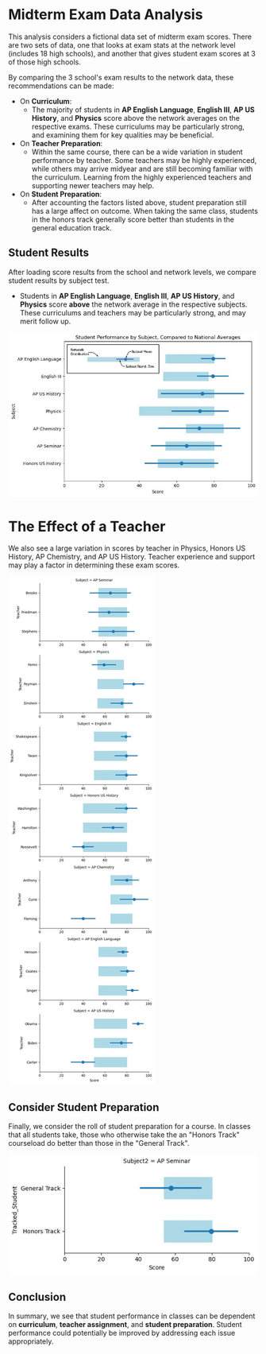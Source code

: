 # Midterm Exam Data Analysis
This analysis considers a fictional data set of midterm exam scores.  There are two sets of data, one that looks at exam stats at the network level (includes 18 high schools), and another that gives student exam scores at 3 of those high schools.

By comparing the 3 school's exam results to the network data, these recommendations can be made:  
- On **Curriculum**: 
    - The majority of students in **AP English Language**, **English III**, **AP US History**, and **Physics** score above the network averages on the respective exams.  These curriculums may be particularly strong, and examining them for key qualities may be beneficial.  
- On **Teacher Preparation**:  
    - Within the same course, there can be a wide variation in student performance by teacher.  Some teachers may be highly experienced, while others may arrive midyear and are still becoming familiar with the curriculum.  Learning from the highly experienced teachers and supporting newer teachers may help.  
- On **Student Preparation**:
    - After accounting the factors listed above, student preparation still has a large affect on outcome.  When taking the same class, students in the honors track generally score better than students in the general education track. 

## Student Results
After loading score results from the school and network levels, we compare student results by subject test. 
- Students in **AP English Language**, **English III**, **AP US History**, and **Physics** score **above** the network average in the respective subjects.  These curriculums and teachers may be particularly strong, and may merit follow up.

<img src="Images/SubjectAve.jpg">

# The Effect of a Teacher
We also see a large variation in scores by teacher in Physics, Honors US History, AP Chemistry, and AP US History.  Teacher experience and support may play a factor in determining these exam scores.

<img src="Images/TeacherBreakdown.jpg">

## Consider Student Preparation
Finally, we consider the roll of student preparation for a course.  In classes that all students take, those who otherwise take the an "Honors Track" courseload do better than those in the "General Track". 

<img src="Images/StudentPreparation.jpg">

## Conclusion
In summary, we see that student performance in classes can be dependent on **curriculum**, **teacher assignment**, and **student preparation**.  Student performance could potentially be improved by addressing each issue appropriately.